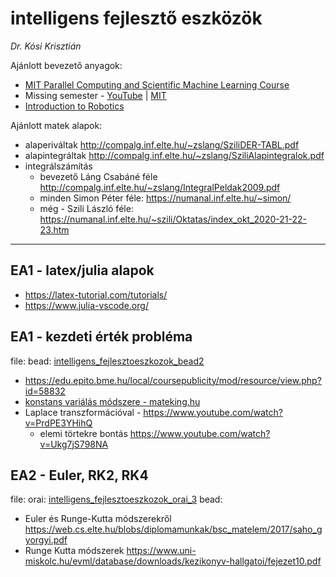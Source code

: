 # intelligens fejlesztő eszközök

*Dr. Kósi Krisztián*


Ajánlott bevezető anyagok:
- [MIT Parallel Computing and Scientific Machine Learning Course](https://www.youtube.com/watch?v=3IoqyXmAAkU&list=PLCAl7tjCwWyGjdzOOnlbGnVNZk0kB8VSa)
- Missing semester - [YouTube](https://www.youtube.com/watch?v=Z56Jmr9Z34Q&list=PLyzOVJj3bHQuloKGG59rS43e29ro7I57J) | [MIT](https://missing.csail.mit.edu/2020/course-shell/)
- [Introduction to Robotics](https://www.youtube.com/watch?v=0yD3uBshJB0&list=PL65CC0384A1798ADF)

Ajánlott matek alapok:
- alaperiváltak http://compalg.inf.elte.hu/~zslang/SziliDER-TABL.pdf
- alapintegráltak http://compalg.inf.elte.hu/~zslang/SziliAlapintegralok.pdf
- integrálszámítás 
  - bevezető Láng Csabáné féle http://compalg.inf.elte.hu/~zslang/IntegralPeldak2009.pdf
  - minden Simon Péter féle:   https://numanal.inf.elte.hu/~simon/
  - még - Szili László féle:   https://numanal.inf.elte.hu/~szili/Oktatas/index_okt_2020-21-22-23.htm


-------------------------------------


## EA1 - latex/julia alapok
- https://latex-tutorial.com/tutorials/
- https://www.julia-vscode.org/

## EA1 - kezdeti érték probléma
file: bead: [intelligens_fejlesztoeszkozok_bead2](https://github.com/gabboraron/intelligens_fejleszto_eszkozok/tree/main/intelligens_fejlesztoeszkozok_bead2) 

- https://edu.epito.bme.hu/local/coursepublicity/mod/resource/view.php?id=58832
- [konstans variálás módszere - mateking.hu](https://www.mateking.hu/analizis-3/differencialegyenletek/a-konstans-varialas-modszere)
- Laplace transzformációval - https://www.youtube.com/watch?v=PrdPE3YHihQ
  - elemi törtekre bontás https://www.youtube.com/watch?v=Ukg7jS798NA 

## EA2 - Euler, RK2, RK4
file: orai: [intelligens_fejlesztoeszkozok_orai_3](https://github.com/gabboraron/intelligens_fejleszto_eszkozok/tree/main/intelligens_fejlesztoeszkozok_orai_3)
      bead: []()
 
- Euler és Runge-Kutta módszerekről https://web.cs.elte.hu/blobs/diplomamunkak/bsc_matelem/2017/saho_gyorgyi.pdf
- Runge Kutta módszerek https://www.uni-miskolc.hu/evml/database/downloads/kezikonyv-hallgatoi/fejezet10.pdf

